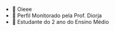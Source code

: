 - 👋 Oieee
- 👀 Perfil Monitorado pela Prof. Diorja
- 🌱 Estudante do 2 ano do Ensino Médio

  

<!---
emanuellygithub/emanuellygithub is a ✨ special ✨ repository because its `README.md` (this file) appears on your GitHub profile.
You can click the Preview link to take a look at your changes.
--->
